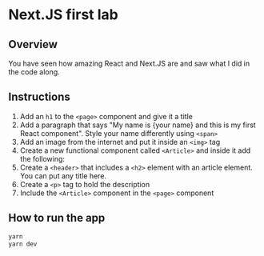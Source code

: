 # Next.JS first lab

## Overview

You have seen how amazing React and Next.JS are and saw what I did in the code along.

## Instructions

1. Add an `h1` to the `<page>` component and give it a title
2. Add a paragraph that says "My name is {your name} and this is my first React component". Style your name differently using `<span>`
3. Add an image from the internet and put it inside an `<img>` tag
4. Create a new functional component called `<Article>` and inside it add the following:
5. Create a `<header>` that includes a `<h2>` element with an article element. You can put any title here.
6. Create a `<p>` tag to hold the description
7. Include the `<Article>` component in the `<page>` component

## How to run the app

```bash
yarn
yarn dev
```

